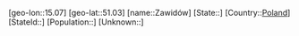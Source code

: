 ﻿---
location: [51.03,15.07]
type: City
tags:
- geo/City


SpocWebEntityId: 34180
isDeleted: false
confidential: public

---
[geo-lon::15.07]
[geo-lat::51.03]
[name::Zawidów]
[State::]
[Country::[Poland](geo/Continent/Europe/Poland.md)]
[StateId::]
[Population::]
[Unknown::]

